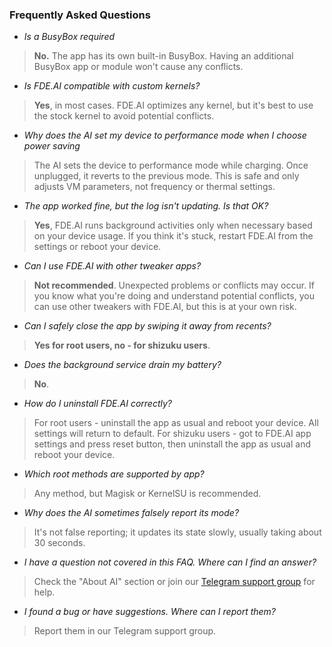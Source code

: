 ### Frequently Asked Questions

- _Is a BusyBox required_

> **No.** The app has its own built-in BusyBox. Having an additional BusyBox app or module won't
> cause any conflicts.

- _Is FDE.AI compatible with custom kernels?_

> **Yes**, in most cases. FDE.AI optimizes any kernel, but it's best to use the stock kernel to
> avoid potential conflicts.

- _Why does the AI set my device to performance mode when I choose power saving_

> The AI sets the device to performance mode while charging. Once unplugged, it reverts to the
> previous mode. This is safe and only adjusts VM parameters, not frequency or thermal settings.

- _The app worked fine, but the log isn't updating. Is that OK?_

> **Yes**, FDE.AI runs background activities only when necessary based on your device usage. If you
> think it's stuck, restart FDE.AI from the settings or reboot your device.

- _Can I use FDE.AI with other tweaker apps?_

> **Not recommended**. Unexpected problems or conflicts may occur. If you know what you're doing and
> understand potential conflicts, you can use other tweakers with FDE.AI, but this is at your own
> risk.

- _Can I safely close the app by swiping it away from recents?_

> **Yes for root users, no - for shizuku users**.

- _Does the background service drain my battery?_

> **No**.

- _How do I uninstall FDE.AI correctly?_

> For root users - uninstall the app as usual and reboot your device. All settings will return to
> default.
> For shizuku users - got to FDE.AI app settings and press reset button, then uninstall the app as
> usual and reboot your device.

- _Which root methods are supported by app?_

> Any method, but Magisk or KernelSU is recommended.

- _Why does the AI sometimes falsely report its mode?_

> It's not false reporting; it updates its state slowly, usually taking about 30 seconds.

- _I have a question not covered in this FAQ. Where can I find an answer?_

> Check the "About AI" section or join our [Telegram support group](https://t.me/feralab_eng) for
> help.

- _I found a bug or have suggestions. Where can I report them?_

> Report them in our Telegram support group.
